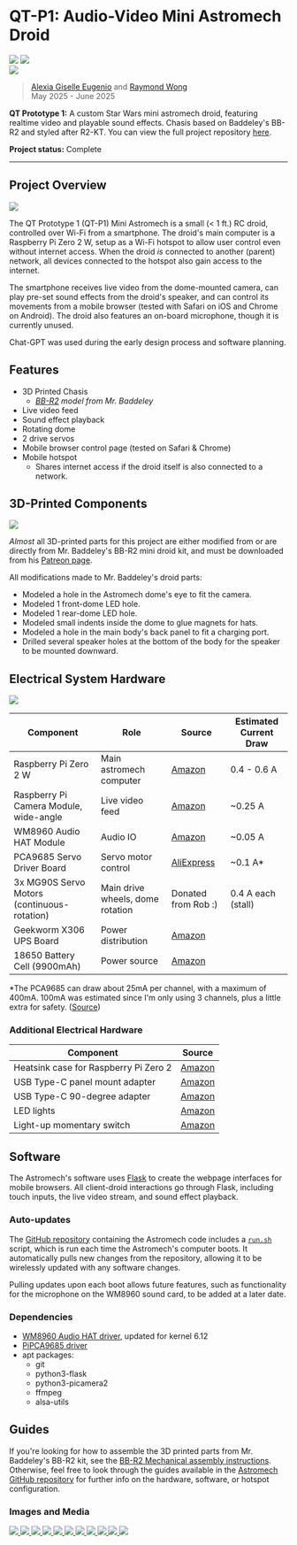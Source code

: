 # QT-P1: Audio-Video Mini Astromech Droid

<div>
    <img src="https://img.shields.io/badge/Raspberry_Pi_Zero_2_W-e00053">
    <img src="https://img.shields.io/badge/Completed_2025-green">
</div>

<a href="../images/astromech/closeup-1.jpg" target="_blank">
    <img src="../images/astromech/closeup-1.jpg">
</a>
<!-- TODO: make thumbnail image -->


> [Alexia Giselle Eugenio](https://www.linkedin.com/in/alexia-eugenio/) and [Raymond Wong](https://www.linkedin.com/in/raymond-exe/)  
> May 2025 - June 2025  

**QT Prototype 1:** A custom Star Wars mini astromech droid, featuring realtime video and playable sound effects. Chasis based on Baddeley's BB-R2 and styled after R2-KT. You can view the full project repository [here](https://github.com/Raymond-exe/astromech).

**Project status:** Complete

----------

## Project Overview


<a href="../images/astromech/electronics.jpg" target="_blank">
    <img src="../images/astromech/electronics.jpg">
</a>

The QT Prototype 1 (QT-P1) Mini Astromech is a small (< 1 ft.) RC droid, controlled over Wi-Fi from a smartphone. The droid's main computer is a Raspberry Pi Zero 2 W, setup as a Wi-Fi hotspot to allow user control even without internet access. When the droid *is* connected to another (parent) network, all devices connected to the hotspot also gain access to the internet.

The smartphone receives live video from the dome-mounted camera, can play pre-set sound effects from the droid's speaker, and can control its movements from a mobile browser (tested with Safari on iOS and Chrome on Android). The droid also features an on-board microphone, though it is currently unused.

Chat-GPT was used during the early design process and software planning.

## Features
- 3D Printed Chasis
    - *[BB-R2](https://www.printed-droid.com/kb/bb-r2/) model from Mr. Baddeley*
- Live video feed
- Sound effect playback
- Rotating dome
- 2 drive servos
- Mobile browser control page (tested on Safari & Chrome)
- Mobile hotspot
    - Shares internet access if the droid itself is also connected to a network.

## 3D-Printed Components

<a href="../images/astromech/printed-parts.png" target="_blank">
    <img src="../images/astromech/printed-parts.png">
</a>

*Almost* all 3D-printed parts for this project are either modified from or are directly from Mr. Baddeley's BB-R2 mini droid kit, and must be downloaded from his [Patreon page](https://www.patreon.com/c/mrbaddeley).

All modifications made to Mr. Baddeley's droid parts:
- Modeled a hole in the Astromech dome's eye to fit the camera.
- Modeled 1 front-dome LED hole.
- Modeled 1 rear-dome LED hole.
- Modeled small indents inside the dome to glue magnets for hats.
- Modeled a hole in the main body's back panel to fit a charging port.
- Drilled several speaker holes at the bottom of the body for the speaker to be mounted downward.


## Electrical System Hardware

<a href="../images/astromech/assembly.jpg" target="_blank">
    <img src="../images/astromech/assembly.jpg">
</a>

| Component | Role | Source | Estimated Current Draw |
| --------- | ---- | ------ | ---------------------- |
| Raspberry Pi Zero 2 W | Main astromech computer | [Amazon](https://www.amazon.com/dp/B09LH5SBPS) | 0.4 - 0.6 A |
| Raspberry Pi Camera Module, wide-angle | Live video feed | [Amazon](https://www.amazon.com/dp/B083XMGSVP) | ~0.25 A |
| WM8960 Audio HAT Module | Audio IO | [Amazon](https://www.amazon.com/dp/B098R7TTM4) | ~0.05 A |
| PCA9685 Servo Driver Board | Servo motor control | [AliExpress](https://www.aliexpress.us/item/3256808620007290.html) | ~0.1 A* |
| 3x MG90S Servo Motors (continuous-rotation) | Main drive wheels, dome rotation | Donated from Rob :) | 0.4 A each (stall) |
| Geekworm X306 UPS Board | Power distribution | [Amazon](https://www.amazon.com/dp/B0B74NT38D) | |
| 18650 Battery Cell (9900mAh) | Power source | [Amazon](https://www.amazon.com/dp/B0CP5N3XMF) | |

*The PCA9685 can draw about 25mA per channel, with a maximum of 400mA. 100mA was estimated since I'm only using 3 channels, plus a little extra for safety. ([Source](https://forums.adafruit.com/viewtopic.php?t=148785))

### Additional Electrical Hardware
| Component | Source |
| --------- | ------ |
| Heatsink case for Raspberry Pi Zero 2 | [Amazon](https://www.amazon.com/dp/B0BLTZKKN9) |
| USB Type-C panel mount adapter | [Amazon](https://www.amazon.com/dp/B0D93S6C29) |
| USB Type-C 90-degree adapter | [Amazon](https://www.amazon.com/dp/B0D92JZLW8)
| LED lights | [Amazon](https://www.amazon.com/dp/B01AUI4VSI) |
| Light-up momentary switch | [Amazon](https://www.amazon.com/dp/B0DN13M5PF) |

## Software
The Astromech's software uses [Flask](https://github.com/pallets/flask) to create the webpage interfaces for mobile browsers. All client-droid interactions go through Flask, including touch inputs, the live video stream, and sound effect playback.

### Auto-updates
The [GitHub repository](https://github.com/Raymond-exe/astromech) containing the Astromech code includes a [`run.sh`](https://github.com/Raymond-exe/astromech/blob/master/run.sh) script, which is run each time the Astromech's computer boots. It automatically pulls new changes from the repository, allowing it to be wirelessly updated with any software changes.

Pulling updates upon each boot allows future features, such as functionality for the microphone on the WM8960 sound card, to be added at a later date.

### Dependencies
- [WM8960 Audio HAT driver](https://github.com/ubopod/WM8960-Audio-HAT), updated for kernel 6.12
- [PiPCA9685 driver](https://github.com/barulicm/PiPCA9685)
- apt packages:
    - git
    - python3-flask
    - python3-picamera2
    - ffmpeg
    - alsa-utils


## Guides
If you're looking for how to assemble the 3D printed parts from Mr. Baddeley's BB-R2 kit, see the [BB-R2 Mechanical assembly instructions](https://www.printed-droid.com/wp-content/uploads/2020/09/BB-R2-instructions.pdf). Otherwise, feel free to look through the guides available in the [Astromech GitHub repository](https://github.com/Raymond-exe/astromech/blob/master/guides) for further info on the hardware, software, or hotspot configuration.

### Images and Media
<a href="../images/astromech/godsgiftt.jpg" target="_blank">
    <img src="../images/astromech/godsgiftt.jpg">
</a>
<a href="../images/astromech/closeup-1.jpg" target="_blank">
    <img src="../images/astromech/closeup-1.jpg">
</a>
<a href="../images/astromech/closeup-2.jpg" target="_blank">
    <img src="../images/astromech/closeup-2.jpg">
</a>
<a href="../images/astromech/computer-2.jpg" target="_blank">
    <img src="../images/astromech/computer-2.jpg">
</a>
<a href="../images/astromech/electronics.jpg" target="_blank">
    <img src="../images/astromech/electronics.jpg">
</a>
<a href="../images/astromech/raspi.jpg" target="_blank">
    <img src="../images/astromech/raspi.jpg">
</a>
<a href="../images/astromech/wm8960.jpg" target="_blank">
    <img src="../images/astromech/wm8960.jpg">
</a>
<a href="../images/astromech/x306.jpg" target="_blank">
    <img src="../images/astromech/x306.jpg">
</a>
<a href="../images/astromech/camera.jpg" target="_blank">
    <img src="../images/astromech/camera.jpg">
</a>
<a href="../images/astromech/assembly.jpg" target="_blank">
    <img src="../images/astromech/assembly.jpg">
</a>
<a href="../images/astromech/dog.jpg" target="_blank">
    <img src="../images/astromech/dog.jpg">
</a>